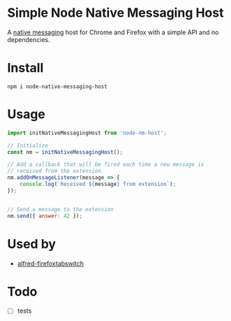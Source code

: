Simple Node Native Messaging Host
=================================

A [native messaging](https://wiki.developer.mozilla.org/en-US/docs/Mozilla/Add-ons/WebExtensions/Native_messaging)
host for Chrome and Firefox with a simple API and no dependencies.

# Install

```
npm i node-native-messaging-host
```

# Usage

```javascript
import initNativeMessagingHost from 'node-nm-host';

// Initialize
const nm = initNativeMessagingHost();

// Add a callback that will be fired each time a new message is
// received from the extension.
nm.addOnMessageListener(message => {
    console.log(`Received ${message} from extension`);
});


// Send a message to the extension
nm.send({ answer: 42 });
```

# Used by

- [alfred-firefoxtabswitch](https://github.com/pyrho/alfred-firefoxtabswitch)

# Todo
- [ ] tests

